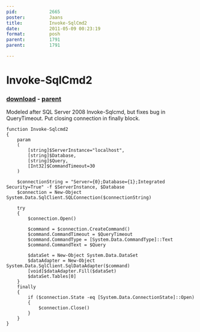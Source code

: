 ```yaml
---
pid:            2665
poster:         Jaans
title:          Invoke-SqlCmd2
date:           2011-05-09 00:23:19
format:         posh
parent:         1791
parent:         1791

---
```


# Invoke-SqlCmd2

### [download](2665.ps1) - [parent](1791.md)

Modeled after SQL Server 2008 Invoke-Sqlcmd, but fixes bug in QueryTimeout. Put closing connection in finally block.

```posh
function Invoke-Sqlcmd2
{
    param
    (
        [string]$ServerInstance="localhost",
        [string]$Database,
        [string]$Query,
        [Int32]$CommandTimeout=30
    )
    
    $connectionString = "Server={0};Database={1};Integrated Security=True" -f $ServerInstance, $Database
    $connection = New-Object System.Data.SqlClient.SQLConnection($connectionString)
    
    try
    {
        $connection.Open()
        
        $command = $connection.CreateCommand()
        $command.CommandTimeout = $QueryTimeout
        $command.CommandType = [System.Data.CommandType]::Text
        $command.CommandText = $Query
        
        $dataSet = New-Object System.Data.DataSet
        $dataAdapter = New-Object System.Data.SqlClient.SqlDataAdapter($command)
        [void]$dataAdapter.Fill($dataSet)
        $dataSet.Tables[0]
    }
    finally
    {
        if ($connection.State -eq [System.Data.ConnectionState]::Open)
        {
            $connection.Close()
        }
    }
}
```
